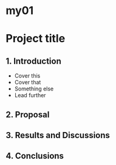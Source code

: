 # my01
# Project title

## 1. Introduction
* Cover this
* Cover that
* Something else
* Lead further

## 2. Proposal

## 3. Results and Discussions

## 4. Conclusions

